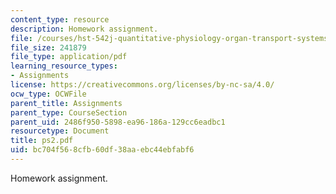 ```yaml
---
content_type: resource
description: Homework assignment.
file: /courses/hst-542j-quantitative-physiology-organ-transport-systems-spring-2004/bc704f568cfb60df38aaebc44ebfabf6_ps2.pdf
file_size: 241879
file_type: application/pdf
learning_resource_types:
- Assignments
license: https://creativecommons.org/licenses/by-nc-sa/4.0/
ocw_type: OCWFile
parent_title: Assignments
parent_type: CourseSection
parent_uid: 2486f950-5898-ea96-186a-129cc6eadbc1
resourcetype: Document
title: ps2.pdf
uid: bc704f56-8cfb-60df-38aa-ebc44ebfabf6
---
```

Homework assignment.